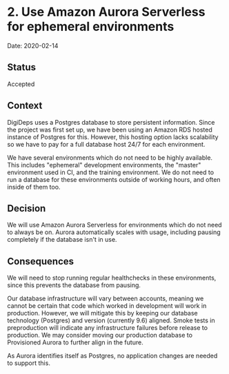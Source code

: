 # 2. Use Amazon Aurora Serverless for ephemeral environments

Date: 2020-02-14

## Status

Accepted

## Context

DigiDeps uses a Postgres database to store persistent information. Since the project was first set up, we have been using an Amazon RDS hosted instance of Postgres for this. However, this hosting option lacks scalability so we have to pay for a full database host 24/7 for each environment.

We have several environments which do not need to be highly available. This includes "ephemeral" development environments, the "master" environment used in CI, and the training environment. We do not need to run a database for these environments outside of working hours, and often inside of them too.

## Decision

We will use Amazon Aurora Serverless for environments which do not need to always be on. Aurora automatically scales with usage, including pausing completely if the database isn't in use.

## Consequences

We will need to stop running regular healthchecks in these environments, since this prevents the database from pausing.

Our database infrastructure will vary between accounts, meaning we cannot be certain that code which worked in development will work in production. However, we will mitigate this by keeping our database technology (Postgres) and version (currently 9.6) aligned. Smoke tests in preproduction will indicate any infrastructure failures before release to production. We may consider moving our production database to Provisioned Aurora to further align in the future.

As Aurora identifies itself as Postgres, no application changes are needed to support this.
